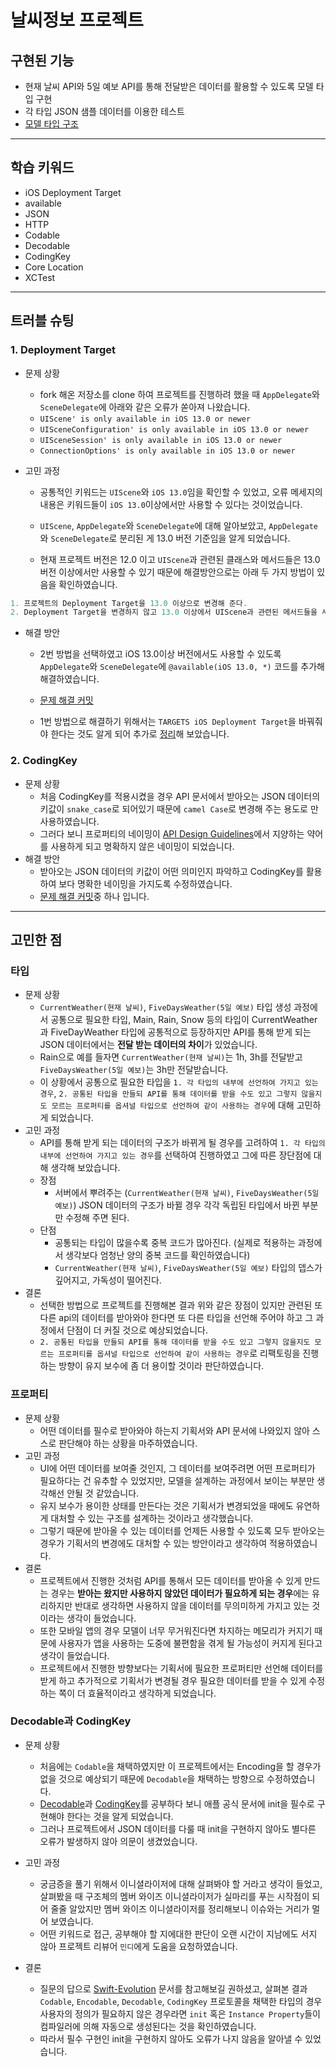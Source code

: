 # 날씨정보 프로젝트
## 구현된 기능
- 현재 날씨 API와 5일 예보 API를 통해 전달받은 데이터를 활용할 수 있도록 모델 타입 구현
- 각 타입 JSON 샘플 데이터를 이용한 테스트
- [모델 타입 구조](https://github.com/zziro95/ios-weather-forecast/blob/1-zziro/images/ModelUML.png)
   
---
## 학습 키워드
- iOS Deployment Target
- available
- JSON
- HTTP
- Codable
- Decodable
- CodingKey
- Core Location
- XCTest
   
---
## 트러블 슈팅
### 1. Deployment Target
- 문제 상황   
    - fork 해온 저장소를 clone 하여 프로젝트를 진행하려 했을 때 `AppDelegate`와 `SceneDelegate`에 아래와 같은 오류가 쏟아져 나왔습니다.   
    - `UIScene' is only available in iOS 13.0 or newer`
    - `UISceneConfiguration' is only available in iOS 13.0 or newer`
    - `UISceneSession' is only available in iOS 13.0 or newer`
    - `ConnectionOptions' is only available in iOS 13.0 or newer`
    
- 고민 과정   
    - 공통적인 키워드는 `UIScene`와 `iOS 13.0`임을 확인할 수 있었고,  오류 메세지의 내용은 키워드들이 `iOS 13.0`이상에서만 사용할 수 있다는 것이었습니다.   
    - `UIScene`, `AppDelegate`와 `SceneDelegate`에 대해 알아보았고, `AppDelegate`와 `SceneDelegate`로 분리된 게 13.0 버전 기준임을 알게 되었습니다.   
   
    - 현재 프로젝트 버전은 12.0 이고 `UIScene`과 관련된 클래스와 메서드들은 13.0 버전 이상에서만 사용할 수 있기 때문에 해결방안으로는 아래 두 가지 방법이 있음을 확인하였습니다.   
   
```swift
1. 프로젝트의 Deployment Target을 13.0 이상으로 변경해 준다.
2. Deployment Target을 변경하지 않고 13.0 이상에서 UIScene과 관련된 메서드들을 사용할 수 있도록 `@available(iOS 13.0, *)` 어노테이션을 붙여준다.
```
   
- 해결 방안   
    - 2번 방법을 선택하였고 iOS 13.0이상 버전에서도 사용할 수 있도록 `AppDelegate`와 `SceneDelegate`에 `@available(iOS 13.0, *)` 코드를 추가해 해결하였습니다.   
    - [문제 해결 커밋](https://github.com/zziro95/ios-weather-forecast/commit/98c9aac2c2a74ae7c3c82913abd878418ac720ff)   
   
    - 1번 방법으로 해결하기 위해서는 `TARGETS iOS Deployment Target`을 바꿔줘야 한다는 것도 알게 되어 추가로 [정리](https://github.com/zziro95/zzipository/blob/main/iOS/iOS%20Deployment%20Target.md)해 보았습니다.   
   
### 2. CodingKey
- 문제 상황
    - 처음 CodingKey를 적용시켰을 경우 API 문서에서 받아오는 JSON 데이터의 키값이 `snake_case`로 되어있기 때문에 `camel Case`로 변경해 주는 용도로 만 사용하였습니다.
    - 그러다 보니 프로퍼티의 네이밍이 [API Design Guidelines](https://swift.org/documentation/api-design-guidelines/)에서 지양하는 약어를 사용하게 되고 명확하지 않은 네이밍이 되었습니다.
- 해결 방안
    - 받아오는 JSON 데이터의 키값이 어떤 의미인지 파악하고 CodingKey를 활용하여 보다 명확한 네이밍을 가지도록 수정하였습니다.
    - [문제 해결 커밋](https://github.com/lina0322/ios-weather-forecast/commit/3f25e66e77f17fcadef7fab6d03ad8a0d2e65bbf)중 하나 입니다.
 
 ---
## 고민한 점
### 타입
- 문제 상황
    - `CurrentWeather(현재 날씨)`, `FiveDaysWeather(5일 예보)` 타입 생성 과정에서 공통으로 필요한 타입, Main, Rain, Snow 등의 타입이 CurrentWeather과 FiveDayWeather 타입에 공통적으로 등장하지만 API를 통해 받게 되는 JSON 데이터에서는 **전달 받는 데이터의 차이**가 있었습니다.   
    - Rain으로 예를 들자면 `CurrentWeather(현재 날씨)`는 1h, 3h를 전달받고  `FiveDaysWeather(5일 예보)`는 3h만 전달받습니다.   
    - 이 상황에서 공통으로 필요한 타입을 `1. 각 타입의 내부에 선언하여 가지고 있는 경우`, `2. 공통된 타입을 만들되 API를 통해 데이터를 받을 수도 있고 그렇지 않을지도 모르는 프로퍼티를 옵셔널 타입으로 선언하여 같이 사용하는 경우`에 대해 고민하게 되었습니다.   
- 고민 과정
    - API를 통해 받게 되는 데이터의 구조가 바뀌게 될 경우를 고려하여 `1. 각 타입의 내부에 선언하여 가지고 있는 경우`를 선택하여 진행하였고 그에 따른 장단점에 대해 생각해 보았습니다.
    - 장점
        - 서버에서 뿌려주는 (`CurrentWeather(현재 날씨)`, `FiveDaysWeather(5일 예보)`) JSON 데이터의 구조가 바뀔 경우 각각 독립된 타입에서 바뀐 부분만 수정해 주면 된다. 
    - 단점
        - 공통되는 타입이 많을수록 중복 코드가 많아진다. (실제로 적용하는 과정에서 생각보다 엄청난 양의 중복 코드를 확인하였습니다)
        - `CurrentWeather(현재 날씨)`,  `FiveDaysWeather(5일 예보)` 타입의 뎁스가 깊어지고, 가독성이 떨어진다.
- 결론
    - 선택한 방법으로 프로젝트를 진행해본 결과 위와 같은 장점이 있지만 관련된 또 다른 api의 데이터를 받아와야 한다면 또 다른 타입을 선언해 주어야 하고 그 과정에서 단점이 더 커질 것으로 예상되었습니다. 
    - `2. 공통된 타입을 만들되 API를 통해 데이터를 받을 수도 있고 그렇지 않을지도 모르는 프로퍼티를 옵셔널 타입으로 선언하여 같이 사용하는 경우`로 리팩토링을 진행하는 방향이 유지 보수에 좀 더 용이할 것이라 판단하였습니다.   

### 프로퍼티
- 문제 상황
    - 어떤 데이터를 필수로 받아와야 하는지 기획서와 API 문서에 나와있지 않아 스스로 판단해야 하는 상황을 마주하였습니다.
- 고민 과정
    - UI에 어떤 데이터를 보여줄 것인지, 그 데이터를 보여주려면 어떤 프로퍼티가 필요하다는 건 유추할 수 있었지만, 모델을 설계하는 과정에서 보이는 부분만 생각해선 안될 것 같았습니다.
    - 유지 보수가 용이한 상태를 만든다는 것은 기획서가 변경되었을 때에도 유연하게 대처할 수 있는 구조를 설계하는 것이라고 생각했습니다.
    - 그렇기 때문에 받아올 수 있는 데이터를 언제든 사용할 수 있도록 모두 받아오는 경우가 기획서의 변경에도 대처할 수 있는 방안이라고 생각하여 적용하였습니다.
- 결론
    - 프로젝트에서 진행한 것처럼 API를 통해서 모든 데이터를 받아올 수 있게 만드는 경우는 **받아는 왔지만 사용하지 않았던 데이터가 필요하게 되는 경우**에는 유리하지만 반대로 생각하면 사용하지 않을 데이터를 무의미하게 가지고 있는 것이라는 생각이 들었습니다.
    - 또한 모바일 앱의 경우 모델이 너무 무거워진다면 차지하는 메모리가 커지기 때문에 사용자가 앱을 사용하는 도중에 불편함을 겪게 될 가능성이 커지게 된다고 생각이 들었습니다. 
    - 프로젝트에서 진행한 방향보다는 기획서에 필요한 프로퍼티만 선언해 데이터를 받게 하고 추가적으로 기획서가 변경될 경우 필요한 데이터를 받을 수 있게 수정하는 쪽이 더 효율적이라고 생각하게 되었습니다.   

### Decodable과 CodingKey
- 문제 상황
    - 처음에는 `Codable`을 채택하였지만 이 프로젝트에서는 Encoding을 할 경우가 없을 것으로 예상되기 때문에 `Decodable`을 채택하는 방향으로 수정하였습니다.   
    - [Decodable](https://developer.apple.com/documentation/swift/decodable)과 [CodingKey](https://developer.apple.com/documentation/swift/codingkey)를 공부하다 보니 애플 공식 문서에 init을 필수로 구현해야 한다는 것을 알게 되었습니다.   
    - 그러나 프로젝트에서 JSON 데이터를 다룰 때 init을 구현하지 않아도 별다른 오류가 발생하지 않아 의문이 생겼었습니다.   
   
- 고민 과정
    - 궁금증을 풀기 위해서 이니셜라이저에 대해 살펴봐야 할 거라고 생각이 들었고, 살펴봤을 때 구조체의 멤버 와이즈 이니셜라이저가 실마리를 푸는 시작점이 되어 줄줄 알았지만 멤버 와이즈 이니셜라이저를 정리해보니 이슈와는 거리가 멀어 보였습니다.   
    - 어떤 키워드로 접근, 공부해야 할 지에대한 판단이 오랜 시간이 지남에도 서지 않아 프로젝트 리뷰어 `민디`에게 도움을 요청하였습니다.   
   
- 결론
    - 질문의 답으로 [Swift-Evolution](https://github.com/apple/swift-evolution/blob/main/proposals/0166-swift-archival-serialization.md) 문서를 참고해보길 권하셨고, 살펴본 결과 `Codable`, `Encodable`, `Decodable`, `CodingKey` 프로토콜을 채택한 타입의 경우 사용자의 정의가 필요하지 않은 경우라면 `init` 혹은 `Instance Property`들이 컴파일러에 의해 자동으로 생성된다는 것을 확인하였습니다.   
    - 따라서 필수 구현인 init을 구현하지 않아도 오류가 나지 않음을 알아낼 수 있었습니다.    
    
